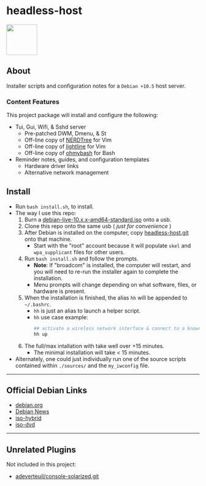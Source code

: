 # headless-host

<a href="https://www.debian.org" target="_blank"><img src="https://www.debian.org/logos/openlogo-100.png" height="80"></a>

## About

Installer scripts and configuration notes for a ```Debian +10.5``` host server.

### Content Features

This project package will install and configure the following:

* Tui, Gui, Wifi, & Sshd server
  * Pre-patched DWM, Dmenu, & St
  * Off-line copy of [NERDTree](https://github.com/preservim/nerdtree) for Vim
  * Off-line copy of [lightline](https://github.com/itchyny/lightline.vim) for Vim
  * Off-line copy of [ohmybash](https://ohmybash.nntoan.com/) for Bash
* Reminder notes, guides, and configuration templates
  * Hardware driver links
  * Alternative network management

## Install

* Run ```bash install.sh```, to  install.
* The way I use this repo:
  1. Burn a [debian-live-10.x.x-amd64-standard.iso](https://cdimage.debian.org/debian-cd/current-live/amd64/iso-hybrid/debian-live-10.6.0-amd64-standard.iso) onto a usb.
  2. Clone this repo onto the same usb ( *just for convenience* )
  3. After Debian is installed on the computer, copy [headless-host.git](https://github.com/mezcel/headless-host.git) onto that machine.
      * Start with the "root" account because it will populate ```skel``` and ```wpa_supplicant``` files for other users.
  4. Run ```bash install.sh``` and follow the prompts.
     * **Note**: If "broadcom" is installed, the computer will restart, and you will need to re-run the installer again to complete the installation.
      * Menu prompts will change depending on what software, files, or hardware is present.
  5. When the installation is finished, the alias ```hh``` will be appended to ```~/.bashrc```.
      * ```hh``` is just an alias to launch a helper script.
      * ```hh``` use case example:
        ```sh
        ## activate a wireless network interface & connect to a known ssid access point.
        hh up
        ```
    6. The full/max intallation with take well over +15 minutes.
       * The minimal installation will take < 15 minutes.
* Alternately, one could just individually run one of the source scripts contained within ```./sources/``` and the ```my_iwconfig``` file.

---

## Official Debian Links

* [debian.org](https://www.debian.org)
* [Debian News](https://www.debian.org/News/)
* [iso-hybrid](https://cdimage.debian.org/debian-cd/current-live/amd64/iso-hybrid/)
* [iso-dvd](https://cdimage.debian.org/debian-cd/current/amd64/iso-dvd/)

---

## Unrelated Plugins

Not included in this project:

* [adeverteuil/console-solarized.git](https://github.com/adeverteuil/console-solarized.git)
